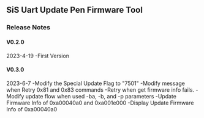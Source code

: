 ## SiS Uart Update Pen Firmware Tool

### Release Notes

#### V0.2.0

2023-4-19
-First Version

#### V0.3.0

2023-6-7
-Modify the Special Update Flag to "7501"
-Modify message when Retry 0x81 and 0x83 commands
-Retry when get firmware info fails.
-Modify update flow when used -ba, -b, and -p parameters
-Update Firmware Info of 0xa00040a0 and 0xa001e000
-Display Update Firmware Info of 0xa00040a0
